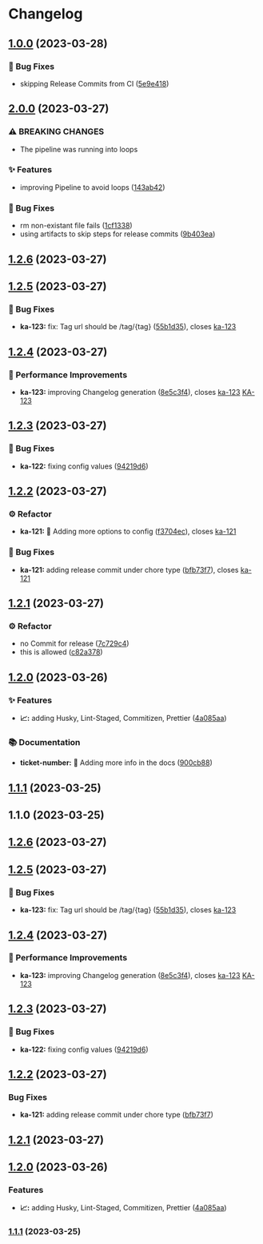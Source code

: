 # Changelog

## [1.0.0](https://bitbucket.org/k-aryan/automatic-release-poc/commits/tag/v1.0.0) (2023-03-28)

### 🐛 Bug Fixes

-   skipping Release Commits from CI ([5e9e418](https://bitbucket.org/k-aryan/automatic-release-poc/commits/5e9e4185e2e01ffcf3990b4e872adc8f2604d563))

## [2.0.0](https://bitbucket.org/k-aryan/automatic-release-poc/commits/tag/v2.0.0) (2023-03-27)

### ⚠ BREAKING CHANGES

-   The pipeline was running into loops

### ✨ Features

-   improving Pipeline to avoid loops ([143ab42](https://bitbucket.org/k-aryan/automatic-release-poc/commits/143ab42b9a50f9d6678219ee98027dad7ec25ef4))

### 🐛 Bug Fixes

-   rm non-existant file fails ([1cf1338](https://bitbucket.org/k-aryan/automatic-release-poc/commits/1cf133865f140925cc2c7157cf0545a88b88ad88))
-   using artifacts to skip steps for release commits ([9b403ea](https://bitbucket.org/k-aryan/automatic-release-poc/commits/9b403ea56d2da02e21b6474f408ab09873f03a19))

## [1.2.6](https://bitbucket.org/k-aryan/automatic-release-poc/commits/tag/1.2.6) (2023-03-27)

## [1.2.5](https://bitbucket.org/k-aryan/automatic-release-poc/commits/tag/1.2.5) (2023-03-27)

### 🐛 Bug Fixes

-   **ka-123:** fix: Tag url should be /tag/{tag} ([55b1d35](https://bitbucket.org/k-aryan/automatic-release-poc/commits/55b1d35bc3c817d26fa80da61cfc151f35cb0992)), closes [ka-123](https://heady.atlassian.net/browse/123)

## [1.2.4](https://bitbucket.org/k-aryan/automatic-release-poc/commits/tag/1.2.4) (2023-03-27)

### 🚀 Performance Improvements

-   **ka-123:** improving Changelog generation ([8e5c3f4](https://bitbucket.org/k-aryan/automatic-release-poc/commits/8e5c3f4ce581e78f7395776fe39e6878496e68fa)), closes [ka-123](https://heady.atlassian.net/browse/123) [KA-123](https://heady.atlassian.net/browse/123)

## [1.2.3](https://bitbucket.org/k-aryan/automatic-release-poc/commits/tag/1.2.3) (2023-03-27)

### 🐛 Bug Fixes

-   **ka-122:** fixing config values ([94219d6](https://bitbucket.org/k-aryan/automatic-release-poc/commits/94219d65d81eff8426a11332f8408e8e0d82fd75))

## [1.2.2](https://bitbucket.org/k-aryan/automatic-release-poc/commits/tag/1.2.2) (2023-03-27)

### ⚙️ Refactor

-   **ka-121:** 🎨 Adding more options to config ([f3704ec](https://bitbucket.org/k-aryan/automatic-release-poc/commits/f3704ec08fce8788482e29242d0118ae2e97b428)), closes [ka-121](https://heady.atlassian.net/browse/121)

### 🐛 Bug Fixes

-   **ka-121:** adding release commit under chore type ([bfb73f7](https://bitbucket.org/k-aryan/automatic-release-poc/commits/bfb73f73da7aed2e959847a35918926264f4e39d)), closes [ka-121](https://heady.atlassian.net/browse/121)

## [1.2.1](https://bitbucket.org/k-aryan/automatic-release-poc/commits/tag/1.2.1) (2023-03-27)

### ⚙️ Refactor

-   no Commit for release ([7c729c4](https://bitbucket.org/k-aryan/automatic-release-poc/commits/7c729c4078cd02ae4d5d819e9b2111bc10503deb))
-   this is allowed ([c82a378](https://bitbucket.org/k-aryan/automatic-release-poc/commits/c82a378865d5328df5658ef08899749f84731bbd))

## [1.2.0](https://bitbucket.org/k-aryan/automatic-release-poc/commits/tag/1.2.0) (2023-03-26)

### ✨ Features

-   **📈:** adding Husky, Lint-Staged, Commitizen, Prettier ([4a085aa](https://bitbucket.org/k-aryan/automatic-release-poc/commits/4a085aa77b58da1edbb9357051ff9e0f402017a6))

### 📚 Documentation

-   **ticket-number:** 📝 Adding more info in the docs ([900cb88](https://bitbucket.org/k-aryan/automatic-release-poc/commits/900cb883a30ae63248c2fb2b3380a7ad316fd772))

## [1.1.1](https://bitbucket.org/k-aryan/automatic-release-poc/commits/tag/1.1.1) (2023-03-25)

## 1.1.0 (2023-03-25)

## [1.2.6](https://bitbucket.org/k-aryan/automatic-release-poc/commits/tag/1.2.6) (2023-03-27)

## [1.2.5](https://bitbucket.org/k-aryan/automatic-release-poc/commits/tag/1.2.5) (2023-03-27)

### 🐛 Bug Fixes

-   **ka-123:** fix: Tag url should be /tag/{tag} ([55b1d35](https://bitbucket.org/k-aryan/automatic-release-poc/commits/55b1d35bc3c817d26fa80da61cfc151f35cb0992)), closes [ka-123](https://heady.atlassian.net/browse/123)

## [1.2.4](https://bitbucket.org/k-aryan/automatic-release-poc/commits/tags/1.2.4) (2023-03-27)

### 🚀 Performance Improvements

-   **ka-123:** improving Changelog generation ([8e5c3f4](https://bitbucket.org/k-aryan/automatic-release-poc/commits/8e5c3f4ce581e78f7395776fe39e6878496e68fa)), closes [ka-123](https://heady.atlassian.net/browse/123) [KA-123](https://heady.atlassian.net/browse/123)

## [1.2.3](https://bitbucket.org/k-aryan/automatic-release-poc/compare/1.2.2...1.2.3) (2023-03-27)

### 🐛 Bug Fixes

-   **ka-122:** fixing config values ([94219d6](https://bitbucket.org/k-aryan/automatic-release-poc/commits/94219d65d81eff8426a11332f8408e8e0d82fd75))

## [1.2.2](https://bitbucket.org/k-aryan/automatic-release-poc/compare/1.2.1...1.2.2) (2023-03-27)

### Bug Fixes

-   **ka-121:** adding release commit under chore type ([bfb73f7](https://bitbucket.org/k-aryan/automatic-release-poc/commit/bfb73f73da7aed2e959847a35918926264f4e39d))

## [1.2.1](https://bitbucket.org/k-aryan/automatic-release-poc/compare/1.2.0...1.2.1) (2023-03-27)

## [1.2.0](https://bitbucket.org/k-aryan/automatic-release-poc/compare/1.1.1...1.2.0) (2023-03-26)

### Features

-   **📈:** adding Husky, Lint-Staged, Commitizen, Prettier ([4a085aa](https://bitbucket.org/k-aryan/automatic-release-poc/commit/4a085aa77b58da1edbb9357051ff9e0f402017a6))

### [1.1.1](https://bitbucket.org/k-aryan/automatic-release-poc/compare/1.1.0...1.1.1) (2023-03-25)
